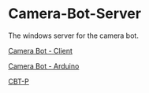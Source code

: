 # Camera-Bot-Server
The windows server for the camera bot.

[Camera Bot - Client](https://github.com/polic72/Camera-Bot-Client)

[Camera Bot - Arduino](https://github.com/polic72/Camera-Bot)

[CBT-P](https://github.com/polic72/CBT-P)
